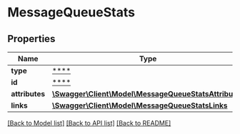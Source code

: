 # MessageQueueStats

## Properties
Name | Type | Description | Notes
------------ | ------------- | ------------- | -------------
**type** | [****](.md) |  | [optional] 
**id** | [****](.md) |  | [optional] 
**attributes** | [**\Swagger\Client\Model\MessageQueueStatsAttributes**](MessageQueueStatsAttributes.md) |  | [optional] 
**links** | [**\Swagger\Client\Model\MessageQueueStatsLinks**](MessageQueueStatsLinks.md) |  | [optional] 

[[Back to Model list]](../../README.md#documentation-for-models) [[Back to API list]](../../README.md#documentation-for-api-endpoints) [[Back to README]](../../README.md)

